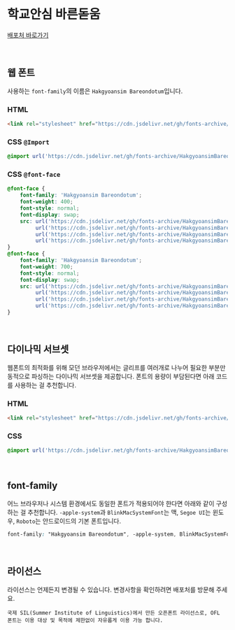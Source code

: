 # 학교안심 바른돋움

[배포처 바로가기](https://copyright.keris.or.kr/idx)

&nbsp;

## 웹 폰트

사용하는 `font-family`의 이름은 `Hakgyoansim Bareondotum`입니다.

### HTML

```html
<link rel="stylesheet" href="https://cdn.jsdelivr.net/gh/fonts-archive/HakgyoansimBareondotum/HakgyoansimBareondotum.css" type="text/css"/>
```

### CSS `@Import`

```css
@import url('https://cdn.jsdelivr.net/gh/fonts-archive/HakgyoansimBareondotum/HakgyoansimBareondotum.css');
```

### CSS `@font-face`

```css
@font-face {
    font-family: 'Hakgyoansim Bareondotum';
    font-weight: 400;
    font-style: normal;
    font-display: swap;
    src: url('https://cdn.jsdelivr.net/gh/fonts-archive/HakgyoansimBareondotum/HakgyoansimBareondotum-Regular.woff2') format('woff2'),
         url('https://cdn.jsdelivr.net/gh/fonts-archive/HakgyoansimBareondotum/HakgyoansimBareondotum-Regular.woff') format('woff'),
         url('https://cdn.jsdelivr.net/gh/fonts-archive/HakgyoansimBareondotum/HakgyoansimBareondotum-Regular.otf') format('opentype'),
         url('https://cdn.jsdelivr.net/gh/fonts-archive/HakgyoansimBareondotum/HakgyoansimBareondotum-Regular.ttf') format('truetype');
}
@font-face {
    font-family: 'Hakgyoansim Bareondotum';
    font-weight: 700;
    font-style: normal;
    font-display: swap;
    src: url('https://cdn.jsdelivr.net/gh/fonts-archive/HakgyoansimBareondotum/HakgyoansimBareondotum-Bold.woff2') format('woff2'),
         url('https://cdn.jsdelivr.net/gh/fonts-archive/HakgyoansimBareondotum/HakgyoansimBareondotum-Bold.woff') format('woff'),
         url('https://cdn.jsdelivr.net/gh/fonts-archive/HakgyoansimBareondotum/HakgyoansimBareondotum-Bold.otf') format('opentype'),
         url('https://cdn.jsdelivr.net/gh/fonts-archive/HakgyoansimBareondotum/HakgyoansimBareondotum-Bold.ttf') format('truetype');
}
```

&nbsp;

## 다이나믹 서브셋

웹폰트의 최적화를 위해 모던 브라우저에서는 글리프를 여러개로 나누어 필요한 부분만 동적으로 파싱하는 다이나믹 서브셋을 제공합니다. 폰트의 용량이 부담된다면 아래 코드를 사용하는 걸 추천합니다.

### HTML

```html
<link rel="stylesheet" href="https://cdn.jsdelivr.net/gh/fonts-archive/HakgyoansimBareondotum/subsets/HakgyoansimBareondotum-dynamic-subset.css" type="text/css"/>
```

### CSS

```css
@import url('https://cdn.jsdelivr.net/gh/fonts-archive/HakgyoansimBareondotum/subsets/HakgyoansimBareondotum-dynamic-subset.css');
```

&nbsp;

## font-family

어느 브라우저나 시스템 환경에서도 동일한 폰트가 적용되어야 한다면 아래와 같이 구성하는 걸 추천합니다. `-apple-system`과 `BlinkMacSystemFont`는 맥, `Segoe UI`는 윈도우, `Roboto`는 안드로이드의 기본 폰트입니다.


```css
font-family: "Hakgyoansim Bareondotum", -apple-system, BlinkMacSystemFont, "Segoe UI", Roboto, Oxygen, Ubuntu, Cantarell, "Open Sans", "Helvetica Neue", sans-serif;
```

&nbsp;

## 라이선스

라이선스는 언제든지 변경될 수 있습니다. 변경사항을 확인하려면 배포처를 방문해 주세요.

```
국제 SIL(Summer Institute of Linguistics)에서 만든 오픈폰트 라이선스로, OFL 폰트는 이용 대상 및 목적에 제한없이 자유롭게 이용 가능 합니다.
```
